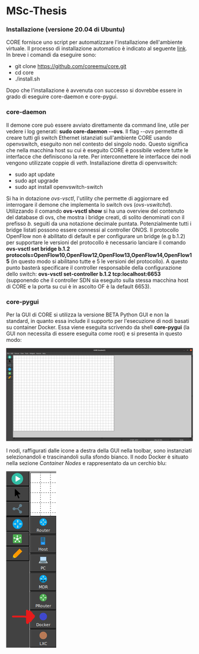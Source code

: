 # MSc-Thesis

### Installazione (versione 20.04 di Ubuntu)

CORE fornisce uno script per automatizzare l'installazione dell'ambiente virtuale. Il processo di installazione automatico è indicato al seguente [link](https://coreemu.github.io/core/install.html#automated-install). In breve i comandi da eseguire sono:
* git clone https://github.com/coreemu/core.git
*  cd core
* ./install.sh 

Dopo che l'installazione è avvenuta con successo si dovrebbe essere in grado di eseguire core-daemon e core-pygui. 

### core-daemon 

Il demone core può essere avviato direttamente da command line, utile per vedere i log generati: **sudo core-daemon --ovs**. Il flag *--ovs* permette di creare tutti gli switch Ethernet istanziati sull'ambiente CORE usando openvswitch, eseguito non nel contesto del singolo nodo. Questo significa che nella macchina host su cui è eseguito CORE è possibile vedere tutte le interfacce che definiscono la rete. Per interconnettere le interfacce dei nodi vengono utilizzate coppie di *veth*.
Installazione diretta di openvswitch:
* sudo apt update
* sudo apt upgrade
* sudo apt install openvswitch-switch

Si ha in dotazione *ovs-vsctl*, l'utility che permette di aggiornare ed interrogare il demone che implementa lo switch ovs (*ovs-vswitchd*). Utilizzando il comando **ovs-vsctl show** si ha una overview del contenuto del database di ovs, che mostra i bridge creati, di solito denominati con il prefisso *b.* seguiti da una notazione decimale puntata. Potenzialmente tutti i bridge listati possono essere connessi al controller ONOS. Il protocollo OpenFlow non è abilitato di default e per configurare un bridge (e.g b.1.2) per supportare le versioni del protocollo è necessario lanciare il comando **ovs-vsctl set bridge b.1.2 protocols=OpenFlow10,OpenFlow12,OpenFlow13,OpenFlow14,OpenFlow15** (in questo modo si abilitano tutte e 5 le versioni del protocollo). A questo punto basterà specificare il controller responsabile della configurazione dello switch: **ovs-vsctl set-controller b.1.2 tcp:localhost:6653** (supponendo che il controller SDN sia eseguito sulla stessa macchina host di CORE e la porta su cui è in ascolto OF è la default 6653).

### core-pygui

Per la GUI di CORE si utilizza la versione BETA Python GUI e non la standard, in quanto essa include il supporto per l'esecuzione di nodi basati su container Docker. Essa viene eseguita scrivendo da shell **core-pygui** (la GUI non necessita di essere eseguita come root) e si presenta in questo modo:

![](images/CORE%20GUI.png)

I nodi, raffigurati dalle icone a destra della GUI nella toolbar, sono instanziati selezionandoli e trascinandoli sulla sfondo bianco. Il nodo Docker è situato nella sezione *Container Nodes* e rappresentato da un cerchio blu:

![](images/Toolbar%20GUI%20CORE_1.png)




